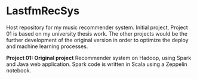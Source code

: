 # LastfmRecSys

Host repository for my music recommender system. Initial project, Project 01 is based on my university thesis work. The other projects would be the further development of the original version in order to optimize the deploy and machine learning processes.

__Project 01: Original project__ Recommender system on Hadoop, using Spark and Java web application. Spark code is written in Scala using a Zeppelin notebook.
